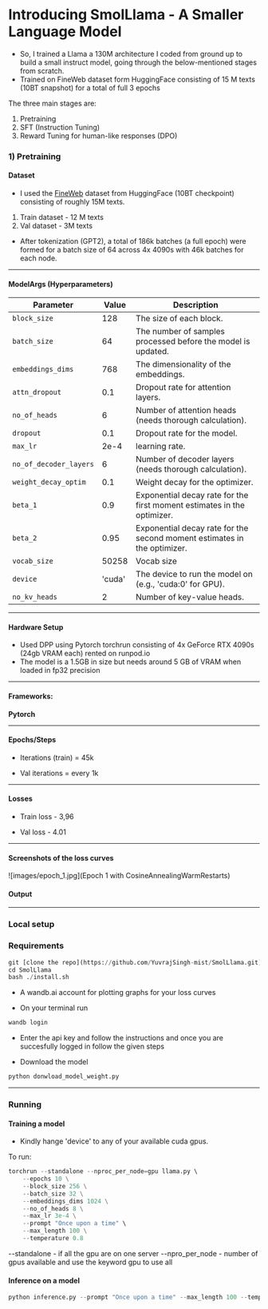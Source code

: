 
# Introducing SmolLlama - A Smaller Language Model 

- So, I trained a Llama a 130M architecture I coded from ground up to build a small instruct model, going through the below-mentioned stages from scratch.
- Trained on FineWeb dataset form HuggingFace consisting of 15 M texts (10BT snapshot) for a total of full 3 epochs

The three main stages are:

1) Pretraining
2) SFT (Instruction Tuning)
3) Reward Tuning for human-like responses (DPO)


 ### 1) Pretraining

#### Dataset

 - I used the [FineWeb](https://huggingface.co/datasets/HuggingFaceFW/fineweb?row=0) dataset from HuggingFace (10BT checkpoint) consisting of roughly 15M texts.

  1) Train dataset - 12 M texts
  2) Val dataset - 3M texts

- After tokenization (GPT2), a total of 186k batches (a full epoch) were formed for a batch size of 64 across 4x 4090s with 46k batches for each node.

---

####  ModelArgs (Hyperparameters)

| Parameter              | Value         | Description                                                                 |
|------------------------|---------------|-----------------------------------------------------------------------------|
| `block_size`           | 128           | The size of each block.                                                     |
| `batch_size`           | 64            | The number of samples processed before the model is updated.                |
| `embeddings_dims`      | 768           | The dimensionality of the embeddings.                                       |
| `attn_dropout`         | 0.1           | Dropout rate for attention layers.                                          |
| `no_of_heads`          | 6             | Number of attention heads (needs thorough calculation).                     |
| `dropout`              | 0.1           | Dropout rate for the model.                                                 |
| `max_lr`               | 2e-4         | learning rate.                                                      |
| `no_of_decoder_layers` | 6             | Number of decoder layers (needs thorough calculation).                      |
| `weight_decay_optim`   | 0.1           | Weight decay for the optimizer.                                             |
| `beta_1`               | 0.9           | Exponential decay rate for the first moment estimates in the optimizer.     |
| `beta_2`               | 0.95          | Exponential decay rate for the second moment estimates in the optimizer.    |
| `vocab_size`           | 50258         | Vocab size                                                                  |
| `device`               | 'cuda'        | The device to run the model on (e.g., 'cuda:0' for GPU).                    |
| `no_kv_heads`          | 2             | Number of key-value heads.                                                 
---
#### Hardware Setup

 - Used DPP using Pytorch torchrun consisting of 4x GeForce RTX 4090s (24gb VRAM each) rented on runpod.io
 - The model is a 1.5GB in size but needs around 5 GB of VRAM when loaded in fp32 precision
---

#### Frameworks:
**Pytorch**


--- 

#### Epochs/Steps
- Iterations (train) = 45k

- Val iterations = every 1k
---

#### Losses
- Train loss - 3,96

- Val loss - 4.01

---

#### Screenshots of the loss curves

![images/epoch_1.jpg](Epoch 1 with CosineAnnealingWarmRestarts)

<!-- ![images/epoch_2.jpg](Epoch 2 with CosineAnnealing (checkpoint from epoch 1))

![images/epoch_3.jpg](Epoch 3 with CosineAnnealing (checkpoint from epoch 2)) -->


#### Output

<!-- ![images/prompt1.jpg]("Prompt: It was a difficult time for me")

![images/prompt2.jpg]("Prompt: My work life") -->
---

### Local setup


### Requirements



```python
git [clone the repo](https://github.com/YuvrajSingh-mist/SmolLlama.git)
cd SmolLlama
bash ./install.sh

```
- A wandb.ai account for plotting graphs for your loss curves

- On your terminal run
```python
wandb login
```

- Enter the api key and follow the instructions and once you are succesfully logged in follow the given steps


- Download the model

```python
python donwload_model_weight.py
```


---

### Running 


#### Training a model

- Kindly hange 'device' to any of your available cuda gpus.

To run:

```python
torchrun --standalone --nproc_per_node=gpu llama.py \   
    --epochs 10 \
    --block_size 256 \
    --batch_size 32 \
    --embeddings_dims 1024 \
    --no_of_heads 8 \
    --max_lr 3e-4 \
    --prompt "Once upon a time" \
    --max_length 100 \
    --temperature 0.8
```
--standalone - if all the gpu are on one server
--npro_per_node - number of gpus available and use the keyword gpu to use all

#### Inference on a model

```python 
python inference.py --prompt "Once upon a time" --max_length 100 --temperature 0.8 --repetition_penalty 1.5 
```

